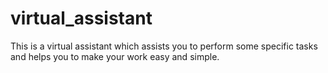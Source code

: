 # virtual_assistant
This is a virtual assistant which assists you to perform some specific tasks and helps you to make your work easy and simple.

